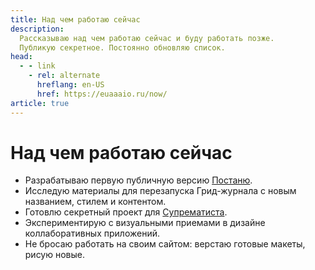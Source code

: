 ```yaml
---
title: Над чем работаю сейчас
description:
  Рассказываю над чем работаю сейчас и буду работать позже.
  Публикую секретное. Постоянно обновляю список.
head:
  - - link
    - rel: alternate
      hreflang: en-US
      href: https://euaaaio.ru/now/
article: true
---
```


# Над чем работаю сейчас

- Разрабатываю первую публичную версию [Постаню](https://postanu.com).
- Исследую материалы для перезапуска Грид-журнала с&nbsp;новым названием, стилем и&nbsp;контентом.
- Готовлю секретный проект для [Супрематиста](https://suprematist.cc).
- Экспериментирую с&nbsp;визуальными приемами в&nbsp;дизайне коллаборативных приложений.
- Не&nbsp;бросаю работать на&nbsp;своим сайтом: верстаю готовые макеты, рисую новые.
